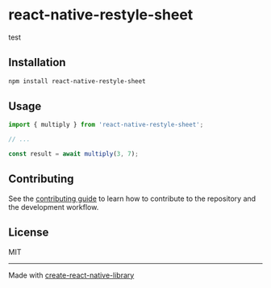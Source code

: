 # react-native-restyle-sheet

test

## Installation

```sh
npm install react-native-restyle-sheet
```

## Usage

```js
import { multiply } from 'react-native-restyle-sheet';

// ...

const result = await multiply(3, 7);
```

## Contributing

See the [contributing guide](CONTRIBUTING.md) to learn how to contribute to the repository and the development workflow.

## License

MIT

---

Made with [create-react-native-library](https://github.com/callstack/react-native-builder-bob)
